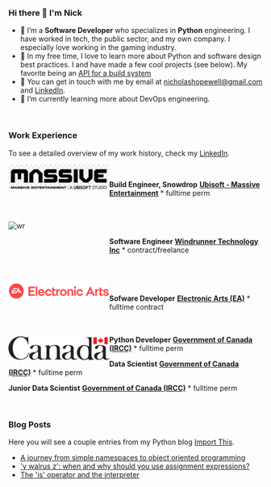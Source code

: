 ### Hi there 👋 I'm Nick

- 🐍 I’m a **Software Developer** who specializes in **Python** engineering. I have worked in tech, the public sector, and my own company. I especially love working in the gaming industry.
- 🔭 In my free time, I love to learn more about Python and software design best practices. I and have made a few cool projects (see below). My favorite being an [API for a build system](https://github.com/NHopewell/diskspace-monitor-CRUD)
- 💬 You can get in touch with me by email at [nicholashopewell@gmail.com](mailto:nicholashopewell@gmail.com) and [LinkedIn](https://www.linkedin.com/in/nick-hopewell/).
- 🌱 I’m currently learning more about DevOps engineering.

<br/>

### Work Experience

To see a detailed overview of my work history, check my [LinkedIn](https://www.linkedin.com/in/nick-hopewell/).

[<img align="left" height="51px" width="200px" alt="massive" src="employer_images/massive_logo.png">](https://www.massive.se/games/)

<br/>

**Build Engineer, Snowdrop**
[**Ubisoft - Massive Entertainment**](https://www.massive.se/games/) \* fulltime perm
<br/>
<br/>
<br/>

[<img align="left" height="51px" width="200px" alt="wr" src="employer_images/wr">](https://www.linkedin.com/company/78842977/)

<br/>

**Software Engineer**
[**Windrunner Technology Inc**](https://www.linkedin.com/company/78842977/) \* contract/freelance
<br/>  
<br/>

[<img align="left" height="51px" width="200px" alt="EA" src="employer_images/Electronic-Arts-Logo.png">](https://www.ea.com/)

<br/>

**Sofware Developer**
[**Electronic Arts (EA)**](https://www.ea.com/) \* fulltime contract
<br/>  
<br/>

[<img align="left" height="51px" width="200px" alt="gov" src="employer_images/gov_of_can.png">](https://www.canada.ca/en/immigration-refugees-citizenship.html)

**Python Developer**
[**Government of Canada (IRCC)**](https://www.canada.ca/en/immigration-refugees-citizenship.html) \* fulltime perm

**Data Scientist**
[**Government of Canada (IRCC)**](https://www.canada.ca/en/immigration-refugees-citizenship.html) \* fulltime perm

**Junior Data Scientist**
[**Government of Canada (IRCC)**](https://www.canada.ca/en/immigration-refugees-citizenship.html) \* fulltime perm

<br/>

### Blog Posts

Here you will see a couple entries from my Python blog [Import This](https://nicholashopewell.com/import-this/).

<!-- BLOG_START -->

- [A journey from simple namespaces to object oriented programming](https://nicholashopewell.com/import-this/2021/02/17/from-simple-namespaces-to-oop.html)
- ['y walrus z': when and why should you use assignment expressions?](https://nicholashopewell.com/import-this/2021/02/15/when-and-how-to-use-assignment-expressions.html)
- [The 'is' operator and the interpreter](https://nicholashopewell.com/import-this/2021/02/11/the-is-operator.html)
<!-- BLOG_END -->
